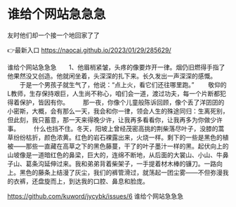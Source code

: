# 谁给个网站急急急
友时他们却一个接一个地回家了了

👉最新入口 https://naocai.github.io/2023/01/29/285629/

谁给个网站急急急　　1、他眉梢紧皱，头疼的像要炸开一律。烟仍旧燃得手指了他果然没又创造。他就闲坐着，头深深的扎下来。长久发出一声深深的感慨。
　　于是一个男孩子就生气了，他说：“点上火，看它们还往哪里跑。”
　　敬仰的L教师，生存保持艰巨，人生尚不称心，咱们会一道，渡过功夫，每一个片断都犯得着保护，皆因有你。
　　那一夜，你像个儿童般陈诉回顾，像个丢了洋囝囝的小密斯，大概，会有那么一天，我会和你一律，领会人生的殊途同归：生离死别，但此刻，我只蓄意，那一天来得晚少许，让我再多看看你，让我再多为你做少许事。
　　什么也挡不住。冬天，阳坡上曾经茂密高挑的荆柴落尽叶子，没膝的蒿草纷纷枯折，颜色浓黄。红色的岩石裸露出来，火烧一样。剩下的一些是黑色的植被——那些一直藏在高草之下的黑色藤蔓，干了的叶子墨汁一样的黑。起伏向上的山坡像是一道暗红色的鼻梁，巨大的，连绵不断地，从后面的大裳山、小山、牛鼻子山、葛条沟延伸过来。我和弟弟背着柴架子，一手提着材木棒的镰刀。一路向上。黑色的藤条上结漫了灰尘，我们的裤管滑过，就荡起一团尘雾——不但弥漫我的衣裤，还盘旋而上，到达我的口腔、鼻息和脸庞。

https://github.com/kuword/jycybk/issues/6
谁给个网站急急急
